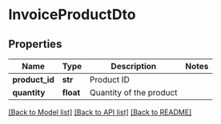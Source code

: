 # InvoiceProductDto

## Properties
Name | Type | Description | Notes
------------ | ------------- | ------------- | -------------
**product_id** | **str** | Product ID | 
**quantity** | **float** | Quantity of the product | 

[[Back to Model list]](../README.md#documentation-for-models) [[Back to API list]](../README.md#documentation-for-api-endpoints) [[Back to README]](../README.md)

